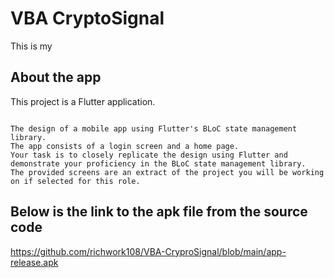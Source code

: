 # VBA CryptoSignal

This is my 

## About the app

This project is a Flutter application.
```

The design of a mobile app using Flutter's BLoC state management library. 
The app consists of a login screen and a home page.
Your task is to closely replicate the design using Flutter and demonstrate your proficiency in the BLoC state management library.
The provided screens are an extract of the project you will be working on if selected for this role.
```

## Below is the link to the apk file from the source code
https://github.com/richwork108/VBA-CryproSignal/blob/main/app-release.apk
